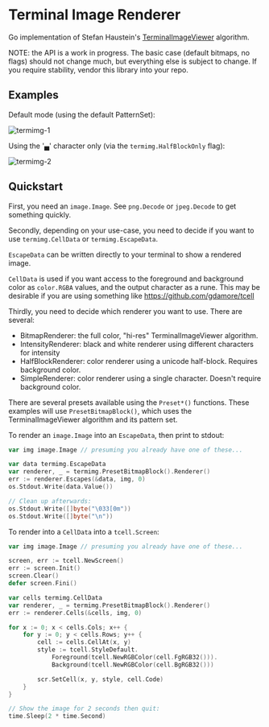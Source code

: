 Terminal Image Renderer
=======================

Go implementation of Stefan Haustein's
[TerminalImageViewer](https://github.com/stefanhaustein/TerminalImageViewer/)
algorithm.

NOTE: the API is a work in progress. The basic case (default bitmaps, no flags)
should not change much, but everything else is subject to change. If you
require stability, vendor this library into your repo.


## Examples

Default mode (using the default PatternSet):

![termimg-1](https://user-images.githubusercontent.com/288426/72950578-e78cff00-3ddf-11ea-80fc-b43194f1d65c.png)


Using the '▄' character only (via the `termimg.HalfBlockOnly` flag):

![termimg-2](https://user-images.githubusercontent.com/288426/72950585-ed82e000-3ddf-11ea-9972-f4a89941b989.png)


## Quickstart

First, you need an `image.Image`. See `png.Decode` or `jpeg.Decode` to get something
quickly.

Secondly, depending on your use-case, you need to decide if you want to use
`termimg.CellData` or `termimg.EscapeData`.

`EscapeData` can be written directly to your terminal to show a rendered image.

`CellData` is used if you want access to the foreground and background color as `color.RGBA`
values, and the output character as a rune. This may be desirable if you are using something
like https://github.com/gdamore/tcell

Thirdly, you need to decide which renderer you want to use. There are several:

- BitmapRenderer: the full color, "hi-res" TerminalImageViewer algorithm.
- IntensityRenderer: black and white renderer using different characters for intensity
- HalfBlockRenderer: color renderer using a unicode half-block. Requires background color.
- SimpleRenderer: color renderer using a single character. Doesn't require background color.

There are several presets available using the `Preset*()` functions. These examples will
use `PresetBitmapBlock()`, which uses the TerminalImageViewer algorithm and its pattern set.

To render an `image.Image` into an `EscapeData`, then print to stdout:

```go
var img image.Image // presuming you already have one of these...

var data termimg.EscapeData
var renderer, _ = termimg.PresetBitmapBlock().Renderer()
err := renderer.Escapes(&data, img, 0)
os.Stdout.Write(data.Value())

// Clean up afterwards:
os.Stdout.Write([]byte("\033[0m"))
os.Stdout.Write([]byte("\n"))
```

To render into a `CellData` into a `tcell.Screen`:

```go
var img image.Image // presuming you already have one of these...

screen, err := tcell.NewScreen()
err := screen.Init()
screen.Clear()
defer screen.Fini()

var cells termimg.CellData
var renderer, _ = termimg.PresetBitmapBlock().Renderer()
err := renderer.Cells(&cells, img, 0)

for x := 0; x < cells.Cols; x++ {
    for y := 0; y < cells.Rows; y++ {
        cell := cells.CellAt(x, y)
        style := tcell.StyleDefault.
            Foreground(tcell.NewRGBColor(cell.FgRGB32())).
            Background(tcell.NewRGBColor(cell.BgRGB32()))

        scr.SetCell(x, y, style, cell.Code)
    }
}

// Show the image for 2 seconds then quit:
time.Sleep(2 * time.Second)
```
